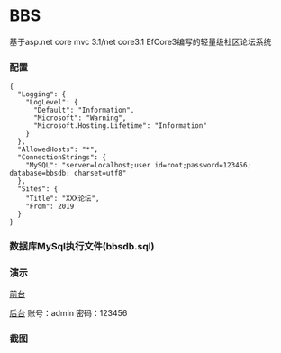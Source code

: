 # BBS
基于asp.net core mvc 3.1/net core3.1 EfCore3编写的轻量级社区论坛系统
### 配置
```
{
  "Logging": {
    "LogLevel": {
      "Default": "Information",
      "Microsoft": "Warning",
      "Microsoft.Hosting.Lifetime": "Information"
    }
  },
  "AllowedHosts": "*",
  "ConnectionStrings": {
    "MySQL": "server=localhost;user id=root;password=123456; database=bbsdb; charset=utf8"
  },
  "Sites": {
    "Title": "XXX论坛",
    "From": 2019
  }
}
```
### 数据库MySql执行文件(bbsdb.sql)
### 演示
[前台](http://101.132.140.8:3610)

[后台](http://101.132.140.8:3610/admin)
账号：admin
密码：123456
### 截图

